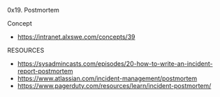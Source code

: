 0x19. Postmortem

Concept
* https://intranet.alxswe.com/concepts/39

RESOURCES
* https://sysadmincasts.com/episodes/20-how-to-write-an-incident-report-postmortem
* https://www.atlassian.com/incident-management/postmortem
* https://www.pagerduty.com/resources/learn/incident-postmortem/
